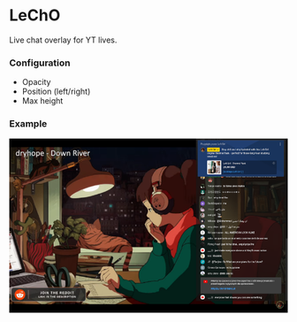 # LeChO

Live chat overlay for YT lives.

### Configuration

* Opacity
* Position (left/right)
* Max height

### Example

![!screenshot](screenshots/example.png)
